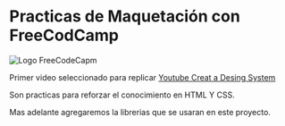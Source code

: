 # Practicas de Maquetación con FreeCodCamp
![Logo FreeCodeCapm](https://upload.wikimedia.org/wikipedia/commons/thumb/3/39/FreeCodeCamp_logo.png/800px-FreeCodeCamp_logo.png)

Primer video seleccionado para replicar [Youtube Creat a Desing System](https://www.youtube.com/watch?v=lRaL-8qZ0mM&list=PL72CKflUOIbwkOTfF42oTefhAMxeeGOfy&index=3)

Son practicas para reforzar el conocimiento en HTML Y CSS.

Mas adelante agregaremos la librerias que se usaran en este proyecto.